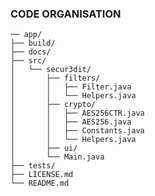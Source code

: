 ### CODE ORGANISATION


    ── app/ 
    ├── build/
    ├── docs/
    ├── src/
    │   └── secur3dit/
    │       ├── filters/
    │       │   ├── Filter.java
    │       │   └── Helpers.java
    │       ├── crypto/
    │       │   ├── AES256CTR.java
    │       │   ├── AES256.java
    │       │   ├── Constants.java
    │       │   └── Helpers.java
    │       ├── ui/
    │       └── Main.java
    ├── tests/
    ├── LICENSE.md
    └── README.md
